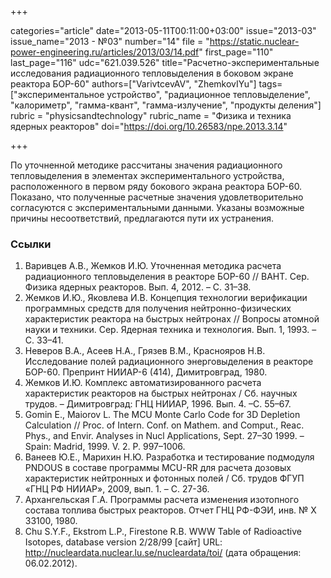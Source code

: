 +++

categories="article"
date="2013-05-11T00:11:00+03:00"
issue="2013-03"
issue_name="2013 - №03"
number="14"
file = "https://static.nuclear-power-engineering.ru/articles/2013/03/14.pdf"
first_page="110"
last_page="116"
udc="621.039.526"
title="Расчетно-экспериментальные исследования радиационного тепловыделения в боковом экране реактора БОР-60"
authors=["VarivtcevAV", "ZhemkovIYu"]
tags=["экспериментальное устройство", "радиационное тепловыделение", "калориметр", "гамма-квант", "гамма-излучение", "продукты деления"]
rubric = "physicsandtechnology"
rubric_name = "Физика и техника ядерных реакторов"
doi="https://doi.org/10.26583/npe.2013.3.14"

+++

По уточненной методике рассчитаны значения радиационного тепловыделения в элементах экспериментального устройства, расположенного в первом ряду бокового экрана реактора БОР-60. Показано, что полученные расчетные значения удовлетворительно согласуются с экспериментальными данными. Указаны возможные причины несоответствий, предлагаются пути их устранения.

### Ссылки

1. Варивцев А.В., Жемков И.Ю. Уточненная методика расчета радиационного тепловыделения в реакторе БОР-60 // ВАНТ. Сер. Физика ядерных реакторов. Вып. 4, 2012. – С. 31–38.
2. Жемков И.Ю., Яковлева И.В. Концепция технологии верификации программных средств для получения нейтронно-физических характеристик реактора на быстрых нейтронах // Вопросы атомной науки и техники. Сер. Ядерная техника и технология. Вып. 1, 1993. – С. 33–41.
3. Неверов В.А., Асеев Н.А., Грязев В.М., Краснояров Н.В. Исследование полей радиационного энерговыделения в реакторе БОР-60. Препринт НИИАР-6 (414), Димитровград, 1980.
4. Жемков И.Ю. Комплекс автоматизированного расчета характеристик реакторов на быстрых нейтронах / Сб. научных трудов. – Димитровград: ГНЦ НИИАР, 1996. Вып. 4. –С. 55–67.
5. Gomin E., Maiorov L. The MCU Monte Carlo Code for 3D Depletion Calculation // Proc. of Intern. Conf. on Mathem. and Comput., Reac. Phys., and Envir. Analyses in Nucl Applications, Sept. 27–30 1999. – Spain: Madrid, 1999. V. 2. P. 997–1006.
6. Ванеев Ю.Е., Марихин Н.Ю. Разработка и тестирование подмодуля PNDOUS в составе программы MCU-RR для расчета дозовых характеристик нейтронных и фотонных полей / Сб. трудов ФГУП «ГНЦ РФ НИИАР», 2009, вып. 1. – С. 27-36.
7. Архангельская Г.А. Программы расчета изменения изотопного состава топлива быстрых реакторов. Отчет ГНЦ РФ-ФЭИ, инв. № Х 33100, 1980.
8. Chu S.Y.F., Ekstrom L.P., Firestone R.B. WWW Table of Radioactive Isotopes, database version 2/28/99 [сайт] URL: http://nucleardata.nuclear.lu.se/nucleardata/toi/ (дата обращения: 06.02.2012).